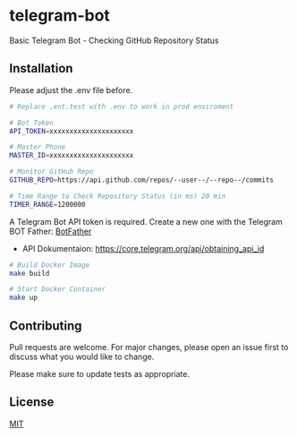 # telegram-bot
Basic Telegram Bot - Checking GitHub Repository Status


## Installation

Please adjust the .env file before.

```bash
# Replace .ent.test with .env to work in prod enviroment

# Bot Token
API_TOKEN=xxxxxxxxxxxxxxxxxxxxx

# Master Phone
MASTER_ID=xxxxxxxxxxxxxxxxxxxxx

# Monitor GitHub Repo
GITHUB_REPO=https://api.github.com/repos/--user--/--repo--/commits

# Time Range to Check Repository Status (in ms) 20 min
TIMER_RANGE=1200000
```

A Telegram Bot API token is required. Create a new one with the Telegram BOT Father: [BotFather](https://telegram.me/BotFather)

- API Dokumentaion: https://core.telegram.org/api/obtaining_api_id

```bash
# Build Docker Image
make build

# Start Docker Container
make up
```

## Contributing
Pull requests are welcome. For major changes, please open an issue first to discuss what you would like to change.

Please make sure to update tests as appropriate.

## License
[MIT](https://choosealicense.com/licenses/mit/)